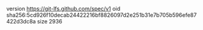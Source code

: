 version https://git-lfs.github.com/spec/v1
oid sha256:5cd926f10decab24422216bf8826097d2e251b31e7b705b596efe87422d3dc8a
size 2936
